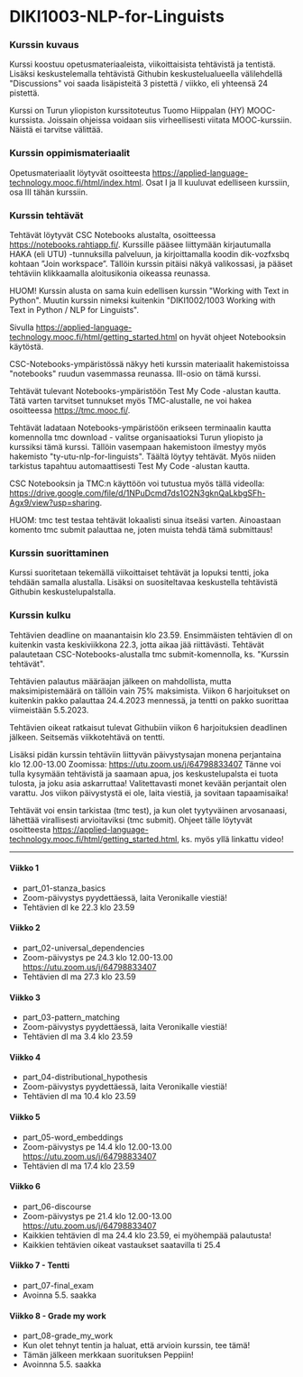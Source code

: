 # DIKI1003-NLP-for-Linguists

### Kurssin kuvaus
Kurssi koostuu opetusmateriaaleista, viikoittaisista tehtävistä ja tentistä. Lisäksi keskustelemalla tehtävistä Githubin keskustelualueella välilehdellä "Discussions" voi saada lisäpisteitä 3 pistettä / viikko, eli yhteensä 24 pistettä.

Kurssi on Turun yliopiston kurssitoteutus Tuomo Hiippalan (HY) MOOC-kurssista. Joissain ohjeissa voidaan siis virheellisesti viitata MOOC-kurssiin. Näistä ei tarvitse välittää.

### Kurssin oppimismateriaalit
Opetusmateriaalit löytyvät osoitteesta https://applied-language-technology.mooc.fi/html/index.html. Osat I ja II kuuluvat edelliseen kurssiin, osa III tähän kurssiin.

### Kurssin tehtävät
Tehtävät löytyvät CSC Notebooks alustalta, osoitteessa https://notebooks.rahtiapp.fi/. Kurssille pääsee liittymään kirjautumalla HAKA (eli UTU) -tunnuksilla palveluun, ja kirjoittamalla koodin dik-vozfxsbq kohtaan ”Join workspace”. Tällöin kurssin pitäisi näkyä valikossasi, ja pääset tehtäviin klikkaamalla aloitusikonia oikeassa reunassa.

HUOM! Kurssin alusta on sama kuin edellisen kurssin "Working with Text in Python". Muutin kurssin nimeksi kuitenkin "DIKI1002/1003 Working with Text in Python / NLP for Linguists".

Sivulla https://applied-language-technology.mooc.fi/html/getting_started.html on hyvät ohjeet Notebooksin käytöstä.

CSC-Notebooks-ympäristössä näkyy heti kurssin materiaalit hakemistoissa "notebooks" ruudun vasemmassa reunassa. III-osio on tämä kurssi.

Tehtävät tulevant Notebooks-ympäristöön Test My Code -alustan kautta. Tätä varten tarvitset tunnukset myös TMC-alustalle, ne voi hakea osoitteessa https://tmc.mooc.fi/.

Tehtävät ladataan Notebooks-ympäristöön erikseen terminaalin kautta komennolla tmc download - valitse organisaatioksi Turun yliopisto ja kurssiksi tämä kurssi. Tällöin vasempaan hakemistoon ilmestyy myös hakemisto "ty-utu-nlp-for-linguists". Täältä löytyy tehtävät. Myös niiden tarkistus tapahtuu automaattisesti Test My Code -alustan kautta.

CSC Notebooksin ja TMC:n käyttöön voi tutustua myös tällä videolla: https://drive.google.com/file/d/1NPuDcmd7ds1O2N3gknQaLkbgSFh-Agx9/view?usp=sharing.

HUOM: tmc test testaa tehtävät lokaalisti sinua itseäsi varten. Ainoastaan komento tmc submit palauttaa ne, joten muista tehdä tämä submittaus!

### Kurssin suorittaminen
Kurssi suoritetaan tekemällä viikoittaiset tehtävät ja lopuksi tentti, joka tehdään samalla alustalla. Lisäksi on suositeltavaa keskustella tehtävistä Githubin keskustelupalstalla.

### Kurssin kulku
Tehtävien deadline on maanantaisin klo 23.59. Ensimmäisten tehtävien dl on kuitenkin vasta keskiviikkona 22.3, jotta aikaa jää riittävästi. Tehtävät palautetaan CSC-Notebooks-alustalla tmc submit-komennolla, ks. "Kurssin tehtävät".

Tehtävien palautus määräajan jälkeen on mahdollista, mutta maksimipistemäärä on tällöin vain 75% maksimista. Viikon 6 harjoitukset on kuitenkin pakko palauttaa 24.4.2023 mennessä, ja tentti on pakko suorittaa viimeistään 5.5.2023.

Tehtävien oikeat ratkaisut tulevat Githubiin viikon 6 harjoituksien deadlinen jälkeen. Seitsemäs viikkotehtävä on tentti.

Lisäksi pidän kurssin tehtäviin liittyvän päivystysajan monena perjantaina klo 12.00-13.00 Zoomissa: https://utu.zoom.us/j/64798833407 Tänne voi tulla kysymään tehtävistä ja saamaan apua, jos keskustelupalsta ei tuota tulosta, ja joku asia askarruttaa! Valitettavasti monet kevään perjantait olen varattu. Jos viikon päivystystä ei ole, laita viestiä, ja sovitaan tapaamisaika!

Tehtävät voi ensin tarkistaa (tmc test), ja kun olet tyytyväinen arvosanaasi, lähettää virallisesti arvioitaviksi (tmc submit). Ohjeet tälle löytyvät osoitteesta https://applied-language-technology.mooc.fi/html/getting_started.html, ks. myös yllä linkattu video!

---------------------------------------------------------------------------------------------------------------------------------------------------------------------

#### Viikko 1
* part_01-stanza_basics
* Zoom-päivystys pyydettäessä, laita Veronikalle viestiä!
* Tehtävien dl ke 22.3 klo 23.59

#### Viikko 2
* part_02-universal_dependencies
* Zoom-päivystys pe 24.3 klo 12.00-13.00 https://utu.zoom.us/j/64798833407
* Tehtävien dl ma 27.3 klo 23.59

#### Viikko 3
* part_03-pattern_matching
* Zoom-päivystys pyydettäessä, laita Veronikalle viestiä!
* Tehtävien dl ma 3.4 klo 23.59

#### Viikko 4
* part_04-distributional_hypothesis
* Zoom-päivystys pyydettäessä, laita Veronikalle viestiä!
* Tehtävien dl ma 10.4 klo 23.59

#### Viikko 5
* part_05-word_embeddings
* Zoom-päivystys pe 14.4 klo 12.00-13.00 https://utu.zoom.us/j/64798833407
* Tehtävien dl ma 17.4 klo 23.59

#### Viikko 6
* part_06-discourse
* Zoom-päivystys pe 21.4 klo 12.00-13.00 https://utu.zoom.us/j/64798833407
* Kaikkien tehtävien dl ma 24.4 klo 23.59, ei myöhempää palautusta!
* Kaikkien tehtävien oikeat vastaukset saatavilla ti 25.4

#### Viikko 7 - Tentti
* part_07-final_exam
* Avoinna 5.5. saakka

#### Viikko 8 - Grade my work
* part_08-grade_my_work
* Kun olet tehnyt tentin ja haluat, että arvioin kurssin, tee tämä!
* Tämän jälkeen merkkaan suorituksen Peppiin!
* Avoinnna 5.5. saakka

